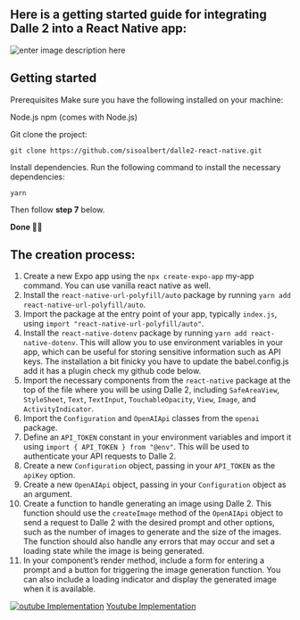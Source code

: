 ## Here is a getting started guide for integrating Dalle 2 into a React Native app:
![enter image description here](https://miro.medium.com/max/1400/1*-hUIyOIFG50xnwkJS31-Hg.webp)

## Getting started
Prerequisites Make sure you have the following installed on your machine:

Node.js npm (comes with Node.js)

Git clone the project:

```
git clone https://github.com/sisoalbert/dalle2-react-native.git

```

Install dependencies. Run the following command to install the necessary dependencies:

```
yarn

```

Then follow  **step 7**    below.

**Done 👏🏽**

## The creation process: 
1.  Create a new Expo app using the `npx create-expo-app` my-app command. You can use vanilla react native as well.
2.  Install the `react-native-url-polyfill/auto` package by running `yarn add react-native-url-polyfill/auto`.
3.  Import the package at the entry point of your app, typically `index.js`, using `import "react-native-url-polyfill/auto"`.
4.  Install the `react-native-dotenv` package by running `yarn add react-native-dotenv`. This will allow you to use environment variables in your app, which can be useful for storing sensitive information such as API keys. The installation a bit finicky you have to update the babel.config.js add it has a plugin check my github code below.
5.  Import the necessary components from the `react-native` package at the top of the file where you will be using Dalle 2, including `SafeAreaView`, `StyleSheet`, `Text`, `TextInput`, `TouchableOpacity`, `View`, `Image`, and `ActivityIndicator`.
6.  Import the `Configuration` and `OpenAIApi` classes from the `openai` package.
7.  Define an `API_TOKEN` constant in your environment variables and import it using `import { API_TOKEN } from "@env"`. This will be used to authenticate your API requests to Dalle 2.
8.  Create a new `Configuration` object, passing in your `API_TOKEN` as the `apiKey` option.
9.  Create a new `OpenAIApi` object, passing in your `Configuration` object as an argument.
10.  Create a function to handle generating an image using Dalle 2. This function should use the `createImage` method of the `OpenAIApi` object to send a request to Dalle 2 with the desired prompt and other options, such as the number of images to generate and the size of the images. The function should also handle any errors that may occur and set a loading state while the image is being generated.
11.  In your component’s render method, include a form for entering a prompt and a button for triggering the image generation function. You can also include a loading indicator and display the generated image when it is available.


[![outube Implementation](https://thumbs.dreamstime.com/b/famous-video-player-youtube-logo-screen-social-media-sharing-130899078.jpg)](https://youtu.be/hstZMAFJVuM)
[Youtube Implementation](https://youtu.be/hstZMAFJVuM)

